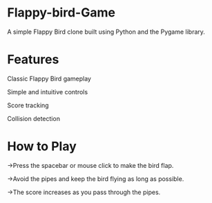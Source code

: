 # Flappy-bird-Game
A simple Flappy Bird clone built using Python and the Pygame library.
# Features
Classic Flappy Bird gameplay

Simple and intuitive controls

Score tracking

Collision detection
# How to Play

->Press the spacebar or mouse click to make the bird flap.

->Avoid the pipes and keep the bird flying as long as possible.

->The score increases as you pass through the pipes.
